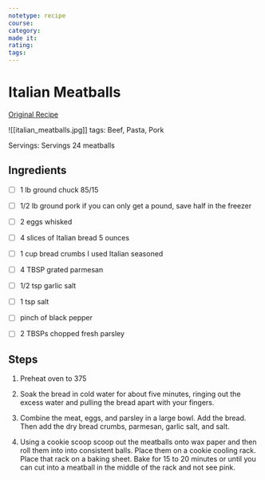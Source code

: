 ```yaml
---
notetype: recipe
course:
category:
made it:
rating:
tags:
---
```

# Italian Meatballs

[Original Recipe](https://www.wineandglue.com/the-best-italian-meatballs)

![[italian_meatballs.jpg]]
tags: Beef, Pasta, Pork

Servings: Servings 24 meatballs

## Ingredients
- [ ] 1 lb ground chuck 85/15- [ ] 1/2 lb ground pork if you can only get a pound, save half in the freezer- [ ] 2 eggs whisked- [ ] 4 slices of Italian bread 5 ounces- [ ] 1 cup bread crumbs I used Italian seasoned- [ ] 4 TBSP grated parmesan- [ ] 1/2 tsp garlic salt- [ ] 1 tsp salt- [ ] pinch of black pepper- [ ] 2 TBSPs chopped fresh parsley

## Steps
1) Preheat oven to 375

2) Soak the bread in cold water for about five minutes, ringing out the excess water and pulling the bread apart with your fingers.

3) Combine the meat, eggs, and parsley in a large bowl. Add the bread. Then add the dry bread crumbs, parmesan, garlic salt, and salt.

4) Using a cookie scoop scoop out the meatballs onto wax paper and then roll them into into consistent balls. Place them on a cookie cooling rack. Place that rack on a baking sheet. Bake for 15 to 20 minutes or until you can cut into a meatball in the middle of the rack and not see pink.

